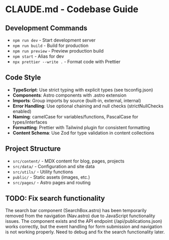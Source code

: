 # CLAUDE.md - Codebase Guide

## Development Commands
- `npm run dev` - Start development server
- `npm run build` - Build for production
- `npm run preview` - Preview production build
- `npm start` - Alias for dev
- `npx prettier --write .` - Format code with Prettier

## Code Style
- **TypeScript**: Use strict typing with explicit types (see tsconfig.json)
- **Components**: Astro components with .astro extension
- **Imports**: Group imports by source (built-in, external, internal)
- **Error Handling**: Use optional chaining and null checks (strictNullChecks enabled)
- **Naming**: camelCase for variables/functions, PascalCase for types/interfaces
- **Formatting**: Prettier with Tailwind plugin for consistent formatting
- **Content Schema**: Use Zod for type validation in content collections

## Project Structure
- `src/content/` - MDX content for blog, pages, projects
- `src/data/` - Configuration and site data
- `src/utils/` - Utility functions
- `public/` - Static assets (images, etc.)
- `src/pages/` - Astro pages and routing

## TODO: Fix search functionality
The search bar component (SearchBox.astro) has been temporarily removed from the navigation (Nav.astro) due to JavaScript functionality issues. The component exists and the API endpoint (/api/publications.json) works correctly, but the event handling for form submission and navigation is not working properly. Need to debug and fix the search functionality later.